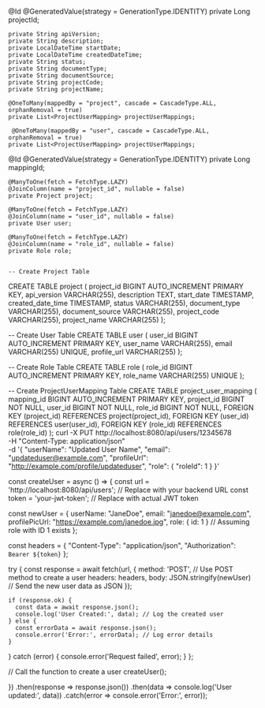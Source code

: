 @Id
    @GeneratedValue(strategy = GenerationType.IDENTITY)
    private Long projectId;

    private String apiVersion;
    private String description;
    private LocalDateTime startDate;
    private LocalDateTime createdDateTime;
    private String status;
    private String documentType;
    private String documentSource;
    private String projectCode;
    private String projectName;

    @OneToMany(mappedBy = "project", cascade = CascadeType.ALL, orphanRemoval = true)
    private List<ProjectUserMapping> projectUserMappings;

     @OneToMany(mappedBy = "user", cascade = CascadeType.ALL, orphanRemoval = true)
    private List<ProjectUserMapping> projectUserMappings;


@Id
    @GeneratedValue(strategy = GenerationType.IDENTITY)
    private Long mappingId;

    @ManyToOne(fetch = FetchType.LAZY)
    @JoinColumn(name = "project_id", nullable = false)
    private Project project;

    @ManyToOne(fetch = FetchType.LAZY)
    @JoinColumn(name = "user_id", nullable = false)
    private User user;

    @ManyToOne(fetch = FetchType.LAZY)
    @JoinColumn(name = "role_id", nullable = false)
    private Role role;


    -- Create Project Table
CREATE TABLE project (
    project_id BIGINT AUTO_INCREMENT PRIMARY KEY,
    api_version VARCHAR(255),
    description TEXT,
    start_date TIMESTAMP,
    created_date_time TIMESTAMP,
    status VARCHAR(255),
    document_type VARCHAR(255),
    document_source VARCHAR(255),
    project_code VARCHAR(255),
    project_name VARCHAR(255)
);

-- Create User Table
CREATE TABLE user (
    user_id BIGINT AUTO_INCREMENT PRIMARY KEY,
    user_name VARCHAR(255),
    email VARCHAR(255) UNIQUE,
    profile_url VARCHAR(255)
);

-- Create Role Table
CREATE TABLE role (
    role_id BIGINT AUTO_INCREMENT PRIMARY KEY,
    role_name VARCHAR(255) UNIQUE
);

-- Create ProjectUserMapping Table
CREATE TABLE project_user_mapping (
    mapping_id BIGINT AUTO_INCREMENT PRIMARY KEY,
    project_id BIGINT NOT NULL,
    user_id BIGINT NOT NULL,
    role_id BIGINT NOT NULL,
    FOREIGN KEY (project_id) REFERENCES project(project_id),
    FOREIGN KEY (user_id) REFERENCES user(user_id),
    FOREIGN KEY (role_id) REFERENCES role(role_id)
);
curl -X PUT http://localhost:8080/api/users/12345678 \
-H "Content-Type: application/json" \
-d '{
  "userName": "Updated User Name",
  "email": "updateduser@example.com",
  "profileUrl": "http://example.com/profile/updateduser",
  "role": {
    "roleId": 1
  }
}'

const createUser = async () => {
  const url = 'http://localhost:8080/api/users'; // Replace with your backend URL
  const token = 'your-jwt-token'; // Replace with actual JWT token

  const newUser = {
    userName: "JaneDoe",
    email: "janedoe@example.com",
    profilePicUrl: "https://example.com/janedoe.jpg",
    role: { id: 1 } // Assuming role with ID 1 exists
  };

  const headers = {
    "Content-Type": "application/json",
    "Authorization": `Bearer ${token}`
  };

  try {
    const response = await fetch(url, {
      method: 'POST', // Use POST method to create a user
      headers: headers,
      body: JSON.stringify(newUser) // Send the new user data as JSON
    });

    if (response.ok) {
      const data = await response.json();
      console.log('User Created:', data); // Log the created user
    } else {
      const errorData = await response.json();
      console.error('Error:', errorData); // Log error details
    }
  } catch (error) {
    console.error('Request failed', error);
  }
};

// Call the function to create a user
createUser();

})
  .then(response => response.json())
  .then(data => console.log('User updated:', data))
  .catch(error => console.error('Error:', error));

